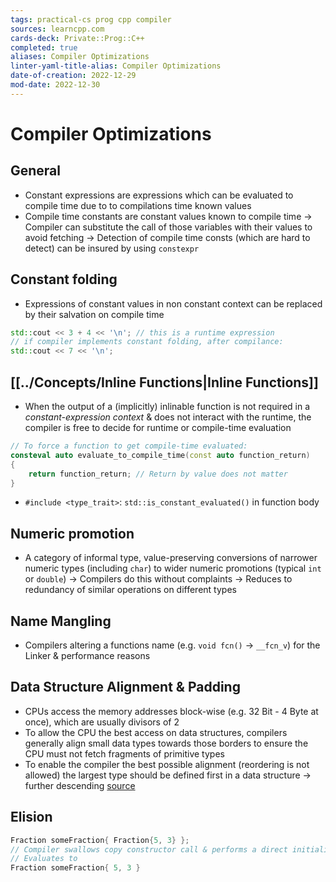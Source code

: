 ```yaml
---
tags: practical-cs prog cpp compiler
sources: learncpp.com
cards-deck: Private::Prog::C++
completed: true
aliases: Compiler Optimizations
linter-yaml-title-alias: Compiler Optimizations
date-of-creation: 2022-12-29
mod-date: 2022-12-30
---
```


# Compiler Optimizations

## General
- Constant expressions are expressions which can be evaluated to compile time due to to compilations time known values
- Compile time constants are constant values known to compile time
	→ Compiler can substitute the call of those variables with their values to avoid fetching
	→ Detection of compile time consts (which are hard to detect) can be insured by using `constexpr`

## Constant folding
- Expressions of constant values in non constant context can be replaced by their salvation on compile time
```cpp
std::cout << 3 + 4 << '\n'; // this is a runtime expression
// if compiler implements constant folding, after compilance:
std::cout << 7 << '\n';
```

## [[../Concepts/Inline Functions|Inline Functions]]
- When the output of a (implicitly) inlinable function is not required in a *constant-expression context* & does not interact with the runtime, the compiler is free to decide for runtime or compile-time evaluation
```cpp
// To force a function to get compile-time evaluated:
consteval auto evaluate_to_compile_time(const auto function_return)
{
	return function_return; // Return by value does not matter
}
```
- `#include <type_trait>`: `std::is_constant_evaluated()` in function body

## Numeric promotion
- A category of informal type, value-preserving conversions of narrower numeric types (including `char`) to wider numeric promotions (typical `int` or `double`)
	→ Compilers do this without complaints
	→ Reduces to redundancy of similar operations on different types

## Name Mangling
- Compilers altering a functions name (e.g. `void fcn()` → `__fcn_v`) for the Linker & performance reasons

## Data Structure Alignment & Padding
- CPUs access the memory addresses block-wise (e.g. 32 Bit - 4 Byte at once), which are usually divisors of 2
- To allow the CPU the best access on data structures, compilers generally align small data types towards those borders to ensure the CPU must not fetch fragments of primitive types
- To enable the compiler the best possible alignment (reordering is not allowed) the largest type should be defined first in a data structure
	→ further descending
[source](https://en.wikipedia.org/wiki/Data_structure_alignment)

## Elision
```cpp
Fraction someFraction{ Fraction{5, 3} };
// Compiler swallows copy constructor call & performs a direct initialization
// Evaluates to
Fraction someFraction{ 5, 3 }
```